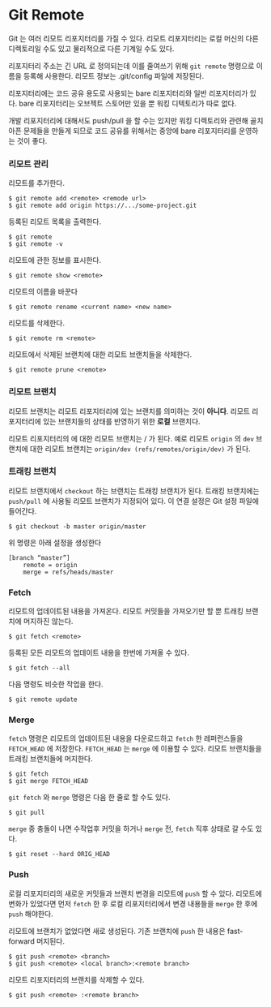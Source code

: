 # Git Remote

Git 는 여러 리모트 리포지터리를 가질 수 있다.
리모트 리포지터리는 로컬 머신의 다른 디렉토리일 수도 있고 물리적으로 다른 기계일 수도 있다.

리포지터리 주소는 긴 URL 로 정의되는데 이를 줄여쓰기 위해 `git remote` 명령으로 이름을 등록해 사용한다.
리모트 정보는 .git/config 파일에 저장된다.

리포지터리에는 코드 공유 용도로 사용되는 bare 리포지터리와 일반 리포지터리가 있다.
bare 리포지터리는 오브젝트 스토어만 있을 뿐 워킹 디텍토리가 따로 없다.

개발 리포지터리에 대해서도 push/pull 을 할 수는 있지만 워킹 디렉토리와 관련해 골치아픈 문제들을 만들게 되므로
코드 공유를 위해서는 중앙에 bare 리포지터리를 운영하는 것이 좋다.

	
### 리모트 관리

리모트를 추가한다.

	$ git remote add <remote> <remode url>
	$ git remote add origin https://.../some-project.git

등록된 리모트 목록을 출력한다.

	$ git remote
	$ git remote -v

리모트에 관한 정보를 표시한다.

	$ git remote show <remote>

리모트의 이름을 바꾼다

	$ git remote rename <current name> <new name>

리모트를 삭제한다.

	$ git remote rm <remote>

리모트에서 삭제된 브랜치에 대한 리모트 브랜치들을 삭제한다.

	$ git remote prune <remote>


### 리모트 브랜치

리모트 브랜치는 리모트 리포지터리에 있는 브랜치를 의미하는 것이 **아니다**.
리모트 리포지터리에 있는 브랜치들의 상태를 반영하기 위한 **로컬** 브랜치다.

리모트 리포지터리의 <branch> 에 대한 리모트 브랜치는 <remote>/<branch> 가 된다.
예로 리모트 `origin` 의 `dev` 브랜치에 대한 리모트 브랜치는 `origin/dev (refs/remotes/origin/dev)` 가 된다.


### 트래킹 브랜치

리모트 브랜치에서 `checkout` 하는 브랜치는 트래킹 브랜치가 된다.
트래킹 브랜치에는 `push/pull` 에 사용될 리모트 브랜치가 지정되어 있다.
이 연결 설정은 Git 설정 파일에 들어간다.

	$ git checkout -b master origin/master

위 명령은 아래 설정을 생성한다

	[branch “master”]
		remote = origin
		merge = refs/heads/master


### Fetch

리모트의 업데이트된 내용을 가져온다.
리모트 커밋들을 가져오기만 할 뿐 트래킹 브랜치에 머지하진 않는다.

	$ git fetch <remote>

등록된 모든 리모트의 업데이트 내용을 한번에 가져올 수 있다.

	$ git fetch --all

다음 명령도 비슷한 작업을 한다.

	$ git remote update


### Merge

`fetch` 명령은 리모트의 업데이트된 내용을 다운로드하고 `fetch` 한 레퍼런스들을 `FETCH_HEAD` 에 저장한다.
`FETCH_HEAD` 는 `merge` 에 이용할 수 있다. 리모트 브랜치들을 트래킹 브랜치들에 머지한다.

	$ git fetch
	$ git merge FETCH_HEAD

`git fetch` 와 `merge` 명령은 다음 한 줄로 할 수도 있다.

	$ git pull

`merge` 중 충돌이 나면 수작업후 커밋을 하거나 `merge` 전, `fetch` 직후 상태로 갈 수도 있다.

	$ git reset --hard ORIG_HEAD


### Push

로컬 리포지터리의 새로운 커밋들과 브랜치 변경을 리모트에 `push` 할 수 있다.
리모트에 변화가 있었다면 먼저 `fetch` 한 후 로컬 리포지터리에서 변경 내용들을 `merge` 한 후에 `push` 해야한다.

리모트에 <branch> 브랜치가 없었다면 새로 생성된다.
기존 브랜치에 `push` 한 내용은 fast-forward 머지된다.

	$ git push <remote> <branch>
	$ git push <remote> <local branch>:<remote branch>

리모트 리포지터리의 브랜치를 삭제할 수 있다.

	$ git push <remote> :<remote branch>

